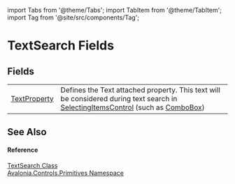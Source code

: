 import Tabs from '@theme/Tabs'; 
import TabItem from '@theme/TabItem'; 
import Tag from '@site/src/components/Tag'; 

# TextSearch Fields




## Fields
<table>
<tr>
<td><a href="F_Avalonia_Controls_Primitives_TextSearch_TextProperty">TextProperty</a></td>
<td>Defines the Text attached property. This text will be considered during text search in <a href="T_Avalonia_Controls_Primitives_SelectingItemsControl">SelectingItemsControl</a> (such as <a href="T_Avalonia_Controls_ComboBox">ComboBox</a>)</td>
</tr>
</table>

## See Also


#### Reference
<a href="T_Avalonia_Controls_Primitives_TextSearch">TextSearch Class</a>  
<a href="N_Avalonia_Controls_Primitives">Avalonia.Controls.Primitives Namespace</a>  
